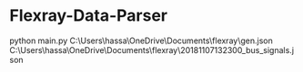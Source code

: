 # Flexray-Data-Parser
  python main.py C:\Users\hassa\OneDrive\Documents\flexray\gen.json C:\Users\hassa\OneDrive\Documents\flexray\20181107132300_bus_signals.json
